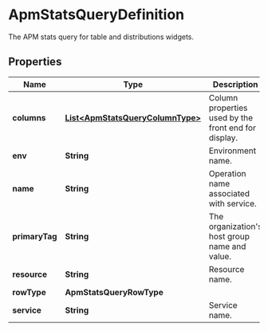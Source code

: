 # ApmStatsQueryDefinition

The APM stats query for table and distributions widgets.

## Properties

| Name           | Type                                                                  | Description                                          | Notes      |
| -------------- | --------------------------------------------------------------------- | ---------------------------------------------------- | ---------- |
| **columns**    | [**List&lt;ApmStatsQueryColumnType&gt;**](ApmStatsQueryColumnType.md) | Column properties used by the front end for display. | [optional] |
| **env**        | **String**                                                            | Environment name.                                    |
| **name**       | **String**                                                            | Operation name associated with service.              |
| **primaryTag** | **String**                                                            | The organization&#39;s host group name and value.    |
| **resource**   | **String**                                                            | Resource name.                                       | [optional] |
| **rowType**    | **ApmStatsQueryRowType**                                              |                                                      |
| **service**    | **String**                                                            | Service name.                                        |
